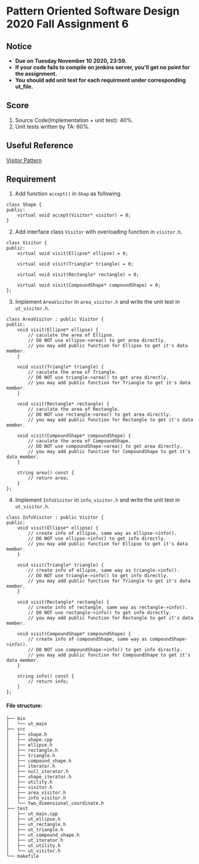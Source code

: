# **Pattern Oriented Software Design 2020 Fall Assignment 6**  

## **Notice**  
* **Due on Tuesday November 10 2020, 23:59.**  
* **If your code fails to compile on jenkins server, you'll get no point for the assignment.**  
* **You should add unit test for each requirment under corresponding ut_file.**  

## **Score**  
1. Source Code(Implementation + unit test): 40%.  
2. Unit tests written by TA: 60%.  

## **Useful Reference**  
[Visitor Pattern](https://refactoring.guru/design-patterns/visitor)  

## **Requirement**  
1. Add function `accept()` in `Shap` as following.  
````
class Shape {
public:
    virtual void accept(Visitor* visitor) = 0;
}
````
2. Add interface class `Visitor` with overloading function in `visitor.h`.  
```
class Visitor {
public:
    virtual void visit(Ellipse* ellipse) = 0;

    virtual void visit(Triangle* triangle) = 0;

    virtual void visit(Rectangle* rectangle) = 0;

    virtual void visit(CompoundShape* compoundShape) = 0;
};
```
3. Implement `AreaVisitor` in `area_visitor.h` and write the unit test in `ut_visitor.h`.  
```
class AreaVisitor : public Visitor {
public:
    void visit(Ellipse* ellipse) {
        // caculate the area of Ellipse.
        // DO NOT use ellipse->area() to get area directly.
        // you may add public function for Ellipse to get it's data member.
    }

    void visit(Triangle* triangle) {
        // caculate the area of Triangle.
        // DO NOT use triangle->area() to get area directly.
        // you may add public function for Triangle to get it's data member.
    }

    void visit(Rectangle* rectangle) {
        // caculate the area of Rectangle.
        // DO NOT use rectangle->area() to get area directly.
        // you may add public function for Rectangle to get it's data member.

    void visit(CompoundShape* compoundShape) {
        // caculate the area of CompoundShape.
        // DO NOT use compoundShape->area() to get area directly.
        // you may add public function for CompoundShape to get it's data member.
    }

    string area() const {
        // return area;
    }
};
```
4. Implement `InfoVisitor` in `info_visitor.h` and write the unit test in `ut_visitor.h`.  
```
class InfoVisitor : public Visitor {
public:
    void visit(Ellipse* ellipse) {
        // create info of ellipse, same way as ellipse->info().
        // DO NOT use ellipse->info() to get info directly.
        // you may add public function for Ellipse to get it's data member.
    }

    void visit(Triangle* triangle) {
        // create info of ellipse, same way as triangle->info().
        // DO NOT use triangle->info() to get info directly.
        // you may add public function for Triangle to get it's data member.
    }

    void visit(Rectangle* rectangle) {
        // create info of rectangle, same way as rectangle->info().
        // DO NOT use rectangle->info() to get info directly.
        // you may add public function for Rectangle to get it's data member.

    void visit(CompoundShape* compoundShape) {
        // create info of compoundShape, same way as compoundShape->info().
        // DO NOT use compoundShape->info() to get info directly.
        // you may add public function for CompoundShape to get it's data member.
    }

    string info() const {
        // return info;
    }
};
```

#### File structure:  
```
├── bin
│   └── ut_main
├── src
│   ├── shape.h
│   ├── shape.cpp
│   ├── ellipse.h
│   ├── rectangle.h
│   ├── triangle.h
│   ├── compound_shape.h
│   ├── iterator.h
│   ├── null_iterator.h
│   ├── shape_iterator.h
│   ├── utility.h
│   ├── visitor.h
│   ├── area_visitor.h
│   ├── info_visitor.h
│   └── two_dimensional_coordinate.h
├── test
│   ├── ut_main.cpp
│   ├── ut_ellipse.h
│   ├── ut_rectangle.h
│   ├── ut_triangle.h
│   ├── ut_compound_shape.h
│   ├── ut_iterator.h
│   ├── ut_utility.h
│   └── ut_visitor.h
└── makefile

```